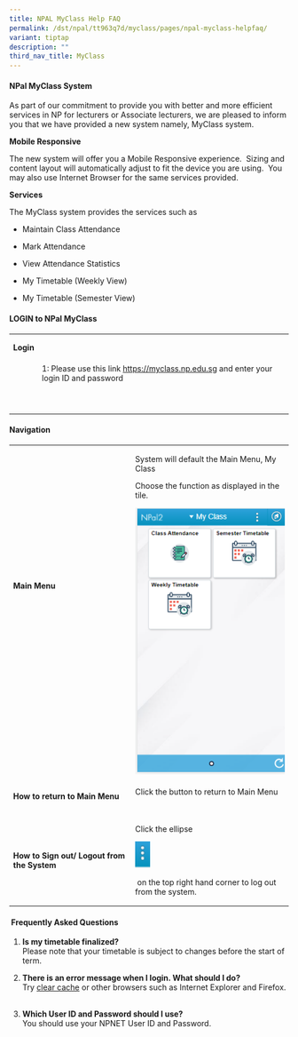```yaml
---
title: NPAL MyClass Help FAQ
permalink: /dst/npal/tt963q7d/myclass/pages/npal-myclass-helpfaq/
variant: tiptap
description: ""
third_nav_title: MyClass
---
```

<h4><strong>NPal MyClass&nbsp;System&nbsp;</strong>&nbsp;</h4>
<p>As part of our commitment to provide you with better and more efficient
services in NP for lecturers or Associate lecturers, we are pleased to
inform you that we have provided a new system namely, MyClass system.</p>
<p><strong>Mobile Responsive</strong>
</p>
<p>The new system will offer you a Mobile Responsive experience.&nbsp; Sizing
and content layout will automatically adjust to fit the device you are
using.&nbsp; You may also use Internet Browser for the same services provided.</p>
<p><strong>Services</strong>
</p>
<p>The MyClass system provides the services such as</p>
<ul data-tight="true" class="tight">
<li>
<p>Maintain Class Attendance&nbsp;</p>
</li>
<li>
<p>Mark Attendance</p>
</li>
<li>
<p>View Attendance Statistics</p>
</li>
<li>
<p>My Timetable (Weekly&nbsp;View)</p>
</li>
<li>
<p>My Timetable (Semester View)​</p>
</li>
</ul>
<h4><strong>LOGIN to NPal MyClass</strong></h4>
<table>
<tbody>
<tr>
<td rowspan="1" colspan="1">
<p><strong>Login</strong>​</p>
<p>&nbsp;</p>
<p>&nbsp;</p>
<p>&nbsp;</p>
</td>
<td rowspan="1" colspan="1">
<p>1: Please use this link&nbsp;<a href="https://myclass.np.edu.sg/" rel="noopener noreferrer nofollow" target="_blank">https://myclass.np.edu.sg​</a> and&nbsp;enter
your login ID and password&nbsp;​</p>
</td>
</tr>
</tbody>
</table>
<h4><strong>Navigation</strong></h4>
<table>
<tbody>
<tr>
<td rowspan="1" colspan="1">
<p><strong>Main Menu</strong>
</p>
<p>&nbsp;</p>
<p>&nbsp;</p>
<p>&nbsp;</p>
</td>
<td rowspan="1" colspan="1">
<p>System will default the Main Menu, My Class</p>
<p>Choose the function as displayed in the tile.</p>
<div class="isomer-image-wrapper">
<img style="width: 100%" height="auto" width="100%" alt="myclass homepage" src="/images/Pages/myclass_home.png">
</div>
</td>
</tr>
<tr>
<td rowspan="1" colspan="1">
<p><strong>How to&nbsp;return to Main Menu</strong>
</p>
</td>
<td rowspan="1" colspan="1">
<p>Click the&nbsp;button to return to Main Menu&nbsp; &nbsp; &nbsp; &nbsp;
&nbsp; &nbsp; &nbsp; &nbsp; &nbsp; &nbsp; &nbsp; &nbsp; &nbsp; &nbsp; &nbsp;
&nbsp;</p>
</td>
</tr>
<tr>
<td rowspan="1" colspan="1">
<p>​<strong>How to Sign out/ Logout from the System</strong>
</p>
</td>
<td rowspan="1" colspan="1">
<p>Click the&nbsp;ellipse&nbsp;</p>
<div class="isomer-image-wrapper">
<img style="width: 10%;" height="auto" width="100%" alt="ellipse" src="/images/Pages/ellipse_icon.png">
</div>
<p>&nbsp;on the top right hand corner to log out from the system​.</p>
</td>
</tr>
</tbody>
</table>
<h4>​&nbsp;<strong>​Frequently Asked Questions</strong></h4>
<ol data-tight="true" class="tight">
<li>
<p>​<strong>Is my timetable finalized?</strong> 
<br>Please note that your timetable is subject to changes before the start
of term.
<br>
</p>
</li>
<li>
<p><strong>There is an error message when I login. What should I do?</strong> 
<br>Try <a href="/dst/npal/tt963q7d/myclass/pages/npal-clearcache" rel="noopener noreferrer nofollow" target="_blank">clear cache</a> or
other browsers such as Internet Explorer and Firefox.
<br>​</p>
</li>
<li>
<p><strong>Which User ID and Password should I use?</strong> 
<br>You should use your NPNET User ID and Password​.</p>
</li>
</ol>
<p></p>
